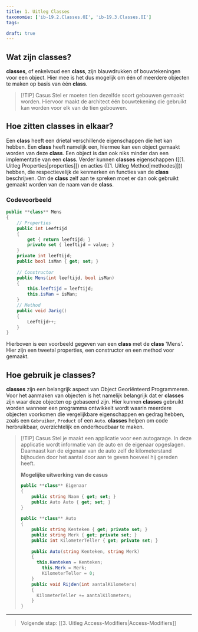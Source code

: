 ```yaml
---
title: 1. Uitleg Classes
taxonomie: ['ib-19.2.Classes.OI', 'ib-19.3.Classes.OI']
tags:

draft: true 
---
```


## Wat zijn **classes**?
**classes**, of enkelvoud een **class**, zijn blauwdrukken of bouwtekeningen voor een object. Hier mee is het dus mogelijk om één of meerdere objecten te maken op basis van één **class**.

> [!TIP] Casus
> Stel er moeten tien dezelfde soort gebouwen gemaakt worden. Hiervoor maakt de architect één bouwtekening die gebruikt kan worden voor elk van de tien gebouwen.

## Hoe zitten **classes** in elkaar?
Een **class** heeft een drietal verschillende eigenschappen die het kan hebben. Een **class** heeft namelijk een, hiermee kan een object gemaakt worden van deze **class**. Een object is dan ook niks minder dan een implementatie van een **class**. Verder kunnen **classes** eigenschappen ([[1. Uitleg Properties|properties]]) en acties ([[1. Uitleg Method|methodes]])) hebben, die respectievelijk de kenmerken en functies van de **class** beschrijven.
Om de **class** zelf aan te spreken moet er dan ook gebruikt gemaakt worden van de naam van de **class**.

### Codevoorbeeld
```C#
public **class** Mens  
{  
    // Properties  
    public int Leeftijd  
    {  
        get { return leeftijd; }  
        private set { leeftijd = value; }  
    }  
    private int leeftijd;  
    public bool isMan { get; set; }  
  
    // Constructor  
    public Mens(int leeftijd, bool isMan)  
    {        
	    this.leeftijd = leeftijd;  
        this.isMan = isMan;  
    }  
    // Method  
    public void Jarig()  
    {        
	    Leeftijd++;  
    }
}
```

Hierboven is een voorbeeld gegeven van een **class** met de **class** 'Mens'. Hier zijn een tweetal properties, een constructor en een method voor gemaakt.

## Hoe gebruik je **classes**?
**classes** zijn een belangrijk aspect van Object Georiënteerd Programmeren. Voor het aanmaken van objecten is het namelijk belangrijk dat er **classes** zijn waar deze objecten op gebaseerd zijn. 
Hier kunnen **classes** gebruikt worden wanneer een programma ontwikkelt wordt waarin meerdere objecten voorkomen die vergelijkbare eigenschappen en gedrag hebben, zoals een `Gebruiker`, `Product` of een `Auto`. **classes** helpen om code herbruikbaar, overzichtelijk en onderhoudbaar te maken.

> [!TIP] Casus
> Stel je maakt een applicatie voor een autogarage. In deze applicatie wordt informatie van de auto en de eigenaar opgeslagen. Daarnaast kan de eigenaar van de auto zelf de kilometerstand bijhouden door het aantal door aan te geven hoeveel hij gereden heeft.
> 
> **Mogelijke uitwerking van de casus**
> ```C#
> public **class** Eigenaar  
> {  
>     public string Naam { get; set; }  
>     public Auto Auto { get; set; }  
> }  
>   
> public **class** Auto  
> {  
>     public string Kenteken { get; private set; }  
>     public string Merk { get; private set; }  
>     public int KilometerTeller { get; private set; }  
>   
>     public Auto(string Kenteken, string Merk)  
>     {
> 	    this.Kenteken = Kenteken;  
>         this.Merk = Merk;  
>         KilometerTeller = 0;  
>     }  
>     public void Rijden(int aantalKilometers)  
>     {
> 	    KilometerTeller += aantalKilometers;  
>     }
> }
> ```

---

> Volgende stap: [[3. Uitleg Access-Modifiers|Access-Modifiers]]
